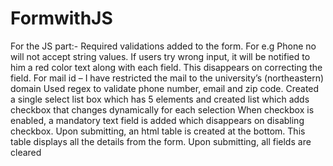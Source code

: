 # FormwithJS
For the JS part:-  Required validations added to the form. For e.g Phone no will not accept string values. If users try wrong input, it will be notified to him a red color text along with each field. This disappears on correcting the field. For mail id – I have restricted the mail to the university’s (northeastern) domain
Used regex to validate phone number, email and zip code.
Created a single select list box which has 5 elements and created list which adds checkbox that changes dynamically for each selection
When checkbox is enabled, a mandatory text field is added which disappears on disabling checkbox.
Upon submitting, an html table is created at the bottom.
This table displays all the details from the form. Upon submitting, all fields are cleared
